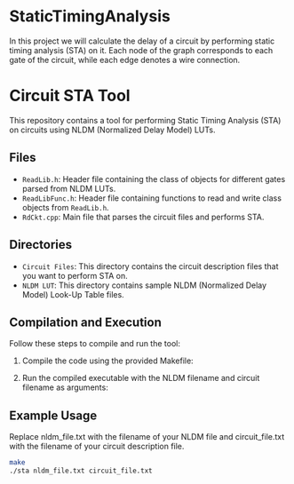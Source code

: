 # StaticTimingAnalysis
In this project we will calculate the delay of a circuit by performing static timing analysis (STA) on it. Each node of the graph corresponds to each gate of the circuit, while each edge denotes a wire connection.

# Circuit STA Tool

This repository contains a tool for performing Static Timing Analysis (STA) on circuits using NLDM (Normalized Delay Model) LUTs.

## Files

- `ReadLib.h`: Header file containing the class of objects for different gates parsed from NLDM LUTs.
- `ReadLibFunc.h`: Header file containing functions to read and write class objects from `ReadLib.h`.
- `RdCkt.cpp`: Main file that parses the circuit files and performs STA.

## Directories

- `Circuit Files`: This directory contains the circuit description files that you want to perform STA on.
- `NLDM LUT`: This directory contains sample NLDM (Normalized Delay Model) Look-Up Table files.

## Compilation and Execution


Follow these steps to compile and run the tool:

1. Compile the code using the provided Makefile:

2. Run the compiled executable with the NLDM filename and circuit filename as arguments:



## Example Usage

Replace nldm_file.txt with the filename of your NLDM file and circuit_file.txt with the filename of your circuit description file.

```bash
make
./sta nldm_file.txt circuit_file.txt

